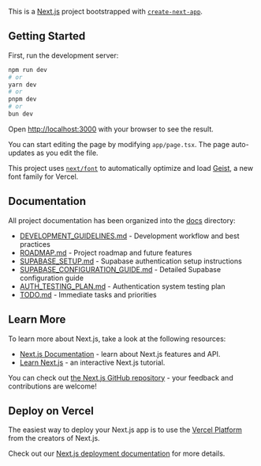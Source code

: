This is a [Next.js](https://nextjs.org) project bootstrapped with [`create-next-app`](https://nextjs.org/docs/app/api-reference/cli/create-next-app).

## Getting Started

First, run the development server:

```bash
npm run dev
# or
yarn dev
# or
pnpm dev
# or
bun dev
```

Open [http://localhost:3000](http://localhost:3000) with your browser to see the result.

You can start editing the page by modifying `app/page.tsx`. The page auto-updates as you edit the file.

This project uses [`next/font`](https://nextjs.org/docs/app/building-your-application/optimizing/fonts) to automatically optimize and load [Geist](https://vercel.com/font), a new font family for Vercel.

## Documentation

All project documentation has been organized into the [docs](docs/) directory:

- [DEVELOPMENT_GUIDELINES.md](docs/DEVELOPMENT_GUIDELINES.md) - Development workflow and best practices
- [ROADMAP.md](docs/ROADMAP.md) - Project roadmap and future features
- [SUPABASE_SETUP.md](docs/SUPABASE_SETUP.md) - Supabase authentication setup instructions
- [SUPABASE_CONFIGURATION_GUIDE.md](docs/SUPABASE_CONFIGURATION_GUIDE.md) - Detailed Supabase configuration guide
- [AUTH_TESTING_PLAN.md](docs/AUTH_TESTING_PLAN.md) - Authentication system testing plan
- [TODO.md](docs/TODO.md) - Immediate tasks and priorities

## Learn More

To learn more about Next.js, take a look at the following resources:

- [Next.js Documentation](https://nextjs.org/docs) - learn about Next.js features and API.
- [Learn Next.js](https://nextjs.org/learn) - an interactive Next.js tutorial.

You can check out [the Next.js GitHub repository](https://github.com/vercel/next.js) - your feedback and contributions are welcome!

## Deploy on Vercel

The easiest way to deploy your Next.js app is to use the [Vercel Platform](https://vercel.com/new?utm_medium=default-template&filter=next.js&utm_source=create-next-app&utm_campaign=create-next-app-readme) from the creators of Next.js.

Check out our [Next.js deployment documentation](https://nextjs.org/docs/app/building-your-application/deploying) for more details.